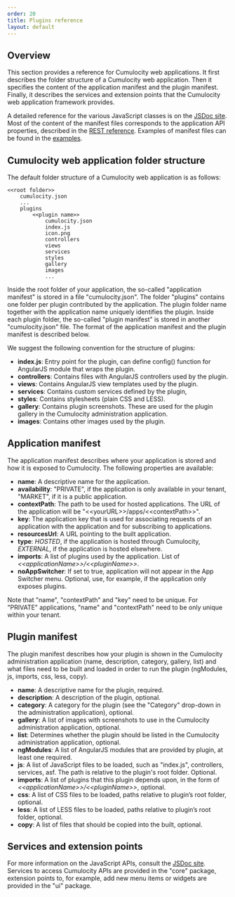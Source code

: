 ```yaml
---
order: 20
title: Plugins reference
layout: default
---
```


## Overview 

This section provides a reference for Cumulocity web applications. It first describes the folder structure of a Cumulocity web application. Then it specifies the content of the application manifest and the plugin manifest. Finally, it describes the services and extension points that the Cumulocity web application framework provides. 

A detailed reference for the various JavaScript classes is on the [JSDoc site](http://resources.cumulocity.com/documentation/jssdk/latest/). Most of the content of the manifest files corresponds to the application API properties, described in the [REST reference](/guides/reference-guide/applications). Examples of manifest files can be found in the [examples](http://bitbucket.org/m2m/cumulocity-ui-examples).

## Cumulocity web application folder structure

The default folder structure of a Cumulocity web application is as follows:

	<<root folder>>
		cumulocity.json
		...
		plugins
			<<plugin name>>
				cumulocity.json
				index.js
				icon.png
				controllers
				views
				services
				styles
				gallery
				images
				...

Inside the root folder of your application, the so-called "application manifest" is stored in a file "cumulocity.json". The folder "plugins" contains one folder per plugin contributed by the application. The plugin folder name together with the application name uniquely identifies the plugin. Inside each plugin folder, the so-called "plugin manifest" is stored in another "cumulocity.json" file. The format of the application manifest and the plugin manifest is described below.

We suggest the following convention for the structure of plugins:

* **index.js**: Entry point for the plugin, can define config() function for AngularJS module that wraps the plugin.
* **controllers**: Contains files with AngularJS controllers used by the plugin.
* **views**: Contains AngularJS view templates used by the plugin.
* **services**: Contains custom services defined by the plugin,
* **styles**: Contains stylesheets (plain CSS and LESS).
* **gallery**: Contains plugin screenshots. These are used for the plugin gallery in the Cumulocity administration application.
* **images**: Contains other images used by the plugin.

## Application manifest

The application manifest describes where your application is stored and how it is exposed to Cumulocity. The following properties are available:

* **name**: A descriptive name for the application.
* **availability**: "PRIVATE", if the application is only available in your tenant, "MARKET", if it is a public application.
* **contextPath**: The path to be used for hosted applications. The URL of the application will be "&lt;&lt;yourURL&gt;&gt;/apps/&lt;&lt;contextPath&gt;&gt;".
* **key**: The application key that is used for associating requests of an application with the application and for subscribing to applications.
* **resourcesUrl**: A URL pointing to the built application.
* **type**: *HOSTED*, if the application is hosted through Cumulocity, *EXTERNAL*, if the application is hosted elsewhere.
* **imports**: A list of plugins used by the application. List of *&lt;&lt;applicationName&gt;&gt;/&lt;&lt;pluginName&gt;&gt;*.
* **noAppSwitcher**: If set to true, application will not appear in the App Switcher menu. Optional, use, for example, if the application only exposes plugins.

Note that "name", "contextPath" and "key" need to be unique. For "PRIVATE" applications, "name" and "contextPath" need to be only unique within your tenant.

## Plugin manifest

The plugin manifest describes how your plugin is shown in the Cumulocity administration application (name, description, category, gallery, list) and what files need to be built and loaded in order to run the plugin (ngModules, js, imports, css, less, copy).

* **name**: A descriptive name for the plugin, required.
* **description**: A description of the plugin, optional.
* **category**: A category for the plugin (see the "Category" drop-down in the administration application), optional.
* **gallery**: A list of images with screenshots to use in the Cumulocity administration application, optional.
* **list**: Determines whether the plugin should be listed in the Cumulocity administration application, optional.
* **ngModules**: A list of AngularJS modules that are provided by plugin, at least one required.
* **js**: A list of JavaScript files to be loaded, such as "index.js", controllers, services, asf. The path is relative to the plugin's root folder. Optional.
* **imports**: A list of plugins that this plugin depends upon, in the form of *&lt;&lt;applicationName&gt;&gt;/&lt;&lt;pluginName&gt;&gt;*, optional.
* **css**: A list of CSS files to be loaded, paths relative to plugin’s root folder, optional.
* **less**: A list of LESS files to be loaded, paths relative to plugin’s root folder, optional.
* **copy**: A list of files that should be copied into the built, optional.

## Services and extension points

For more information on the JavaScript APIs, consult the [JSDoc site](http://resources.cumulocity.com/documentation/jssdk/latest/). Services to access Cumulocity APIs are provided in the "core" package, extension points to, for example, add new menu items or widgets are provided in the "ui" package.



